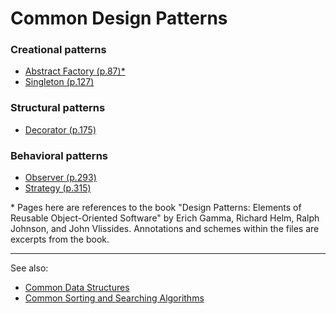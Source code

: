 # Common Design Patterns

### Creational patterns

- [Abstract Factory (p.87)*](./creational-patterns/AbstractFactory/AbstractFactory.ts)
- [Singleton (p.127)](./creational-patterns/Singleton/Singleton.ts)

### Structural patterns

- [Decorator (p.175)](./structural-patterns/Decorator/Decorator.ts)

### Behavioral patterns

- [Observer (p.293)](./behavioral-patterns/Observer/Observer.ts)
- [Strategy (p.315)](./behavioral-patterns/Strategy/Strategy.ts)

<!--
Simplest and most common patterns
- Composite (p.163)
- Factory Method (p.107)
- Template Method (p.325)
-->

\* Pages here are references to the book "Design Patterns: Elements of Reusable Object-Oriented Software" by Erich Gamma, Richard Helm, Ralph Johnson, and John Vlissides. Annotations and schemes within the files are excerpts from the book.

---

See also:
- [Common Data Structures](https://github.com/stuymedova/common-data-structures)
- [Common Sorting and Searching Algorithms](https://github.com/stuymedova/common-sorting-and-searching-algorithms)
